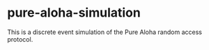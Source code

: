 # pure-aloha-simulation
This is a discrete event simulation of the Pure Aloha random access protocol.
